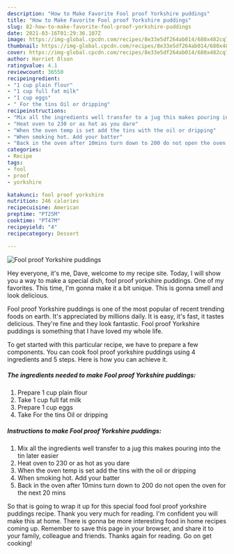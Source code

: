 ```yaml
---
description: "How to Make Favorite Fool proof Yorkshire puddings"
title: "How to Make Favorite Fool proof Yorkshire puddings"
slug: 82-how-to-make-favorite-fool-proof-yorkshire-puddings
date: 2021-03-16T01:29:36.107Z
image: https://img-global.cpcdn.com/recipes/8e33e5df264ab014/680x482cq70/fool-proof-yorkshire-puddings-recipe-main-photo.jpg
thumbnail: https://img-global.cpcdn.com/recipes/8e33e5df264ab014/680x482cq70/fool-proof-yorkshire-puddings-recipe-main-photo.jpg
cover: https://img-global.cpcdn.com/recipes/8e33e5df264ab014/680x482cq70/fool-proof-yorkshire-puddings-recipe-main-photo.jpg
author: Harriet Olson
ratingvalue: 4.1
reviewcount: 36550
recipeingredient:
- "1 cup plain flour"
- "1 cup full fat milk"
- "1 cup eggs"
- " For the tins Oil or dripping"
recipeinstructions:
- "Mix all the ingredients well transfer to a jug this makes pouring into the tin later easier"
- "Heat oven to 230 or as hot as you dare"
- "When the oven temp is set add the tins with the oil or dripping"
- "When smoking hot. Add your batter"
- "Back in the oven after 10mins turn down to 200 do not open the oven for the next 20 mins"
categories:
- Recipe
tags:
- fool
- proof
- yorkshire

katakunci: fool proof yorkshire 
nutrition: 246 calories
recipecuisine: American
preptime: "PT25M"
cooktime: "PT47M"
recipeyield: "4"
recipecategory: Dessert

---
```



![Fool proof Yorkshire puddings](https://img-global.cpcdn.com/recipes/8e33e5df264ab014/680x482cq70/fool-proof-yorkshire-puddings-recipe-main-photo.jpg)

Hey everyone, it's me, Dave, welcome to my recipe site. Today, I will show you a way to make a special dish, fool proof yorkshire puddings. One of my favorites. This time, I'm gonna make it a bit unique. This is gonna smell and look delicious.



Fool proof Yorkshire puddings is one of the most popular of recent trending foods on earth. It's appreciated by millions daily. It is easy, it's fast, it tastes delicious. They're fine and they look fantastic. Fool proof Yorkshire puddings is something that I have loved my whole life.


To get started with this particular recipe, we have to prepare a few components. You can cook fool proof yorkshire puddings using 4 ingredients and 5 steps. Here is how you can achieve it.

<!--inarticleads1-->

##### The ingredients needed to make Fool proof Yorkshire puddings:

1. Prepare 1 cup plain flour
1. Take 1 cup full fat milk
1. Prepare 1 cup eggs
1. Take  For the tins Oil or dripping




<!--inarticleads2-->

##### Instructions to make Fool proof Yorkshire puddings:

1. Mix all the ingredients well transfer to a jug this makes pouring into the tin later easier
1. Heat oven to 230 or as hot as you dare
1. When the oven temp is set add the tins with the oil or dripping
1. When smoking hot. Add your batter
1. Back in the oven after 10mins turn down to 200 do not open the oven for the next 20 mins




So that is going to wrap it up for this special food fool proof yorkshire puddings recipe. Thank you very much for reading. I'm confident you will make this at home. There is gonna be more interesting food in home recipes coming up. Remember to save this page in your browser, and share it to your family, colleague and friends. Thanks again for reading. Go on get cooking!
